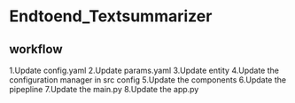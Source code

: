 # Endtoend_Textsummarizer

## workflow

1.Update config.yaml
2.Update params.yaml
3.Update entity
4.Update the configuration manager in src config
5.Update the components
6.Update the pipepline
7.Update the main.py
8.Update the app.py